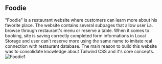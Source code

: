 ## Foodie

"Foodie" is a restaurant website where customers can learn more about his favorite place. The website contains several subpages that allow user i.a. browse through restaurant's menu or reserve a table. When it comes to booking, site is saving correctly completed form informations in Local Storage and user can't reserve more using the same name to imitate real connection with restaurant database. The main reason to build this website was to consolidate knowledge about Tailwind CSS and it's core concepts. 
![Foodie1](https://github.com/MarekPloszczyca/Foodie/assets/94579632/20441c47-a183-4cbc-9d03-ff9da0555125)
